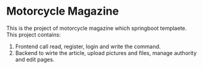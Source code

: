 # Motorcycle Magazine
This is the project of motorcycle magazine which springboot templaete.
This project contains:
1. Frontend call read, register, login and write the command.
2. Backend to wirte the article, upload pictures and files, manage authority and edit pages.
